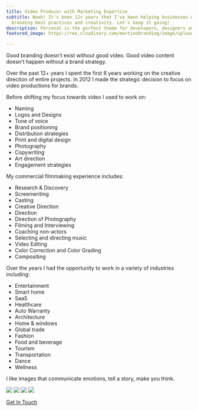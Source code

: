 ```yaml
---
title: Video Producer with Marketing Expertise
subtitle: Woah! It's been 12+ years that I've been helping businesses with a mix of
  branding best practices and creativity. Let's keep it going!
description: Personal is the perfect theme for developers, designers and other creatives.
featured_image: https://res.cloudinary.com/martinobranding/image/upload/v1555965383/adrianomartinocom/Adriano_Martino_Video_Marketing_rgg8m2.jpg

---
```

Good branding doesn't exist without good video. Good video content doesn't happen without a brand strategy.

Over the past 12+ years I spent the first 6 years working on the creative direction of entire projects. In 2012 I made the strategic decision to focus on video productions for brands.

Before shifting my focus towards video I used to work on:

* Naming
* Logos and Designs
* Tone of voice
* Brand positioning
* Distribution strategies
* Print and digital design
* Photography
* Copywriting
* Art direction
* Engagement strategies

My commercial filmmaking experience includes:

* Research & Discovery
* Screenwriting
* Casting
* Creative Direction
* Direction
* Direction of Photography
* Filming and Interviewing
* Coaching non-actors
* Selecting and directing music
* Video Editing
* Color Correction and Color Grading
* Compositing

Over the years I had the opportunity to work in a variety of industries including:

* Entertainment
* Smart home
* SaaS
* Healthcare
* Auto Warranty
* Architecture
* Home & windows
* Global trade
* Fashion
* Food and beverage
* Tourism
* Transportation
* Dance
* Wellness

I like images that communicate emotions, tell a story, make you think.

<div class="gallery" data-columns="3"> <img src=https://res.cloudinary.com/martinobranding/image/upload/v1555990768/adrianomartinocom/photo_selection/fos7hkcxglae4pxcbvmi.jpg> <img src=https://res.cloudinary.com/martinobranding/image/upload/v1555990768/adrianomartinocom/photo_selection/fwpbzntkuoqqncbh7z1b.jpg> <img src=https://res.cloudinary.com/martinobranding/image/upload/v1555990768/adrianomartinocom/photo_selection/vhpcvcinmmrofmlguyqb.jpg> <img src=https://res.cloudinary.com/martinobranding/image/upload/v1555990768/adrianomartinocom/photo_selection/fpa7q2gkuxxw7k72bhkv.jpg> </div>

<a href="/contact" class="button button--large">Get In Touch</a>